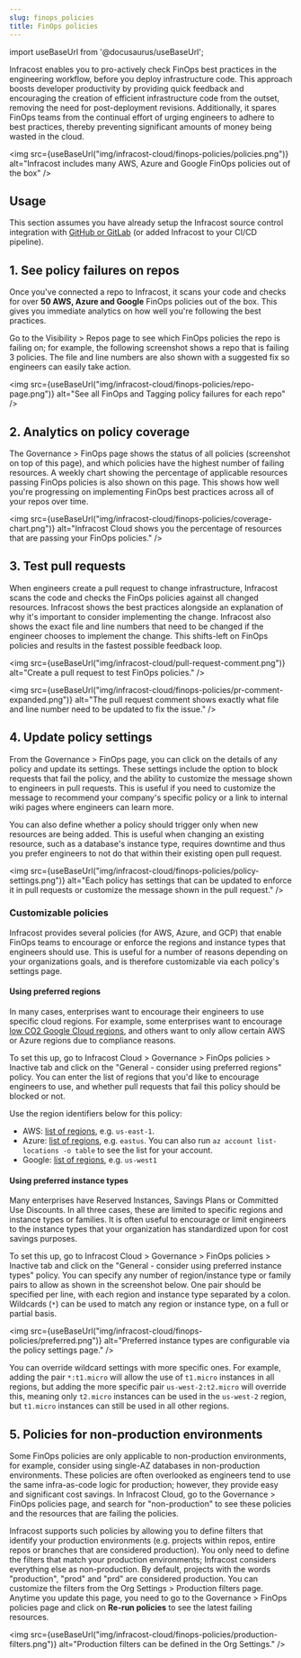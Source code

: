 ```yaml
---
slug: finops_policies
title: FinOps policies
---
```


import useBaseUrl from '@docusaurus/useBaseUrl';

Infracost enables you to pro-actively check FinOps best practices in the engineering workflow, before you deploy infrastructure code. This approach boosts developer productivity by providing quick feedback and encouraging the creation of efficient infrastructure code from the outset, removing the need for post-deployment revisions. Additionally, it spares FinOps teams from the continual effort of urging engineers to adhere to best practices, thereby preventing significant amounts of money being wasted in the cloud.

<img src={useBaseUrl("img/infracost-cloud/finops-policies/policies.png")} alt="Infracost includes many AWS, Azure and Google FinOps policies out of the box" />

## Usage

This section assumes you have already setup the Infracost source control integration with [GitHub or GitLab](/docs/integrations/cicd/#source-control-integrations-recommended) (or added Infracost to your CI/CD pipeline).

## 1. See policy failures on repos

Once you've connected a repo to Infracost, it scans your code and checks for over **50 AWS, Azure and Google** FinOps policies out of the box. This gives you immediate analytics on how well you're following the best practices.

Go to the Visibility > Repos page to see which FinOps policies the repo is failing on; for example, the following screenshot shows a repo that is failing 3 policies. The file and line numbers are also shown with a suggested fix so engineers can easily take action.

<img src={useBaseUrl("img/infracost-cloud/finops-policies/repo-page.png")} alt="See all FinOps and Tagging policy failures for each repo" />

## 2. Analytics on policy coverage

The Governance > FinOps page shows the status of all policies (screenshot on top of this page), and which policies have the highest number of failing resources. A weekly chart showing the percentage of applicable resources passing FinOps policies is also shown on this page. This shows how well you're progressing on implementing FinOps best practices across all of your repos over time.

<img src={useBaseUrl("img/infracost-cloud/finops-policies/coverage-chart.png")} alt="Infracost Cloud shows you the percentage of resources that are passing your FinOps policies." />

## 3. Test pull requests

When engineers create a pull request to change infrastructure, Infracost scans the code and checks the FinOps policies against all changed resources. Infracost shows the best practices alongside an explanation of why it's important to consider implementing the change. Infracost also shows the exact file and line numbers that need to be changed if the engineer chooses to implement the change. This shifts-left on FinOps policies and results in the fastest possible feedback loop.

<img src={useBaseUrl("img/infracost-cloud/pull-request-comment.png")} alt="Create a pull request to test FinOps policies." />

<img src={useBaseUrl("img/infracost-cloud/finops-policies/pr-comment-expanded.png")} alt="The pull request comment shows exactly what file and line number need to be updated to fix the issue." />

## 4. Update policy settings

From the Governance > FinOps page, you can click on the details of any policy and update its settings. These settings include the option to block requests that fail the policy, and the ability to customize the message shown to engineers in pull requests. This is useful if you need to customize the message to recommend your company's specific policy or a link to internal wiki pages where engineers can learn more.

You can also define whether a policy should trigger only when new resources are being added. This is useful when changing an existing resource, such as a database's instance type, requires downtime and thus you prefer engineers to not do that within their existing open pull request.

<img src={useBaseUrl("img/infracost-cloud/finops-policies/policy-settings.png")} alt="Each policy has settings that can be updated to enforce it in pull requests or customize the message shown in the pull request." />

### Customizable policies

Infracost provides several policies (for AWS, Azure, and GCP) that enable FinOps teams to encourage or enforce the regions and instance types that engineers should use. This is useful for a number of reasons depending on your organizations goals, and is therefore customizable via each policy's settings page.

#### Using preferred regions
In many cases, enterprises want to encourage their engineers to use specific cloud regions. For example, some enterprises want to encourage [low CO2 Google Cloud regions](https://cloud.google.com/sustainability/region-carbon), and others want to only allow certain AWS or Azure regions due to compliance reasons.

To set this up, go to Infracost Cloud > Governance > FinOps policies > Inactive tab and click on the "General - consider using preferred regions" policy. You can enter the list of regions that you'd like to encourage engineers to use, and whether pull requests that fail this policy should be blocked or not.

Use the region identifiers below for this policy:
- AWS: [list of regions](https://aws.amazon.com/about-aws/global-infrastructure/regional-product-services/), e.g. `us-east-1`.
- Azure: [list of regions](https://cloud.google.com/about/locations/), e.g. `eastus`. You can also run `az account list-locations -o table` to see the list for your account.
- Google: [list of regions](https://cloud.google.com/about/locations/), e.g. `us-west1`

#### Using preferred instance types
Many enterprises have Reserved Instances, Savings Plans or Committed Use Discounts. In all three cases, these are limited to specific regions and instance types or families. It is often useful to encourage or limit engineers to the instance types that your organization has standardized upon for cost savings purposes.

To set this up, go to Infracost Cloud > Governance > FinOps policies > Inactive tab and click on the "General - consider using preferred instance types" policy. You can specify any number of region/instance type or family pairs to allow as shown in the screenshot below. One pair should be specified per line, with each region and instance type separated by a colon. Wildcards (`*`) can be used to match any region or instance type, on a full or partial basis.

<img src={useBaseUrl("img/infracost-cloud/finops-policies/preferred.png")} alt="Preferred instance types are configurable via the policy settings page." />

You can override wildcard settings with more specific ones. For example, adding the pair `*:t1.micro` will allow the use of `t1.micro` instances in all regions, but adding the more specific pair `us-west-2:t2.micro` will override this, meaning only `t2.micro` instances can be used in the `us-west-2` region, but `t1.micro` instances can still be used in all other regions.

## 5. Policies for non-production environments

Some FinOps policies are only applicable to non-production environments, for example, consider using single-AZ databases in non-production environments. These policies are often overlooked as engineers tend to use the same infra-as-code logic for production; however, they provide easy and significant cost savings. In Infracost Cloud, go to the Governance > FinOps policies page, and search for "non-production" to see these policies and the resources that are failing the policies.

Infracost supports such policies by allowing you to define filters that identify your production environments (e.g. projects within repos, entire repos or branches that are considered production). You only need to define the filters that match your production environments; Infracost considers everything else as non-production. By default, projects with the words "production", "prod" and "prd" are considered production. You can customize the filters from the Org Settings > Production filters page. Anytime you update this page, you need to go to the Governance > FinOps policies page and click on **Re-run policies** to see the latest failing resources.

<img src={useBaseUrl("img/infracost-cloud/finops-policies/production-filters.png")} alt="Production filters can be defined in the Org Settings." />
